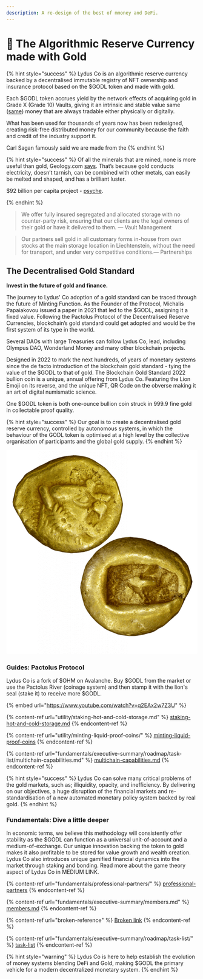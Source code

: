 ```yaml
---
description: A re-design of the best of mmoney and DeFi.
---
```


# 🦁 The Algorithmic Reserve Currency made with Gold

{% hint style="success" %}
Lydus Co is an algorithmic reserve currency backed by a decentralised immutable registry of NFT ownership and insurance protocol based on the $GODL token and made with gold.&#x20;

Each $GODL token accrues yield by the network effects of acquiring gold in Grade X (Grade 10) Vaults, giving it an intrinsic and stable value same ([same](https://goldprice.org/gold-price-history.html)) money that are always tradable either physically or digitally.&#x20;

What has been used for thousands of years now has been redesigned, creating risk-free distributed money for our community because the faith and credit of the industry support it.

Carl Sagan famously said we are made from the&#x20;
{% endhint %}



{% hint style="success" %}
Of all the minerals that are mined, none is more useful than gold, Geology.com [says](https://geology.com/minerals/gold/uses-of-gold.shtml). That’s because gold conducts electricity, doesn’t tarnish, can be combined with other metals, can easily be melted and shaped, and has a brilliant luster.

$92 billion per capita project - [psyche](https://www.usmoneyreserve.com/blog/gold-in-space/).



>
{% endhint %}





> We offer fully insured segregated and allocated storage with no counter-party risk, ensuring that our clients are the legal owners of their gold or have it delivered to them. — Vault Management

> Our partners sell gold in all customary forms in-house from own stocks at the main storage location in Liechtenstein, without the need for transport, and under very competitive conditions.— Partnerships

## The Decentralised Gold Standard

**Invest in the future of gold and finance.**

The journey to Lydus' Co adoption of a gold standard can be traced through the future of Minting Function. As the Founder of the Protocol, Michalis Papaiakovou issued a paper in 2021 that led to the $GODL, assigning it a fixed value. Following the Pactolus Protocol of the Decentralised Reserve Currencies, blockchain’s gold standard could get adopted and would be the first system of its type in the world.&#x20;

Several DAOs with large Treasuries can follow Lydus Co, lead, including Olympus DAO, Wonderland Money and many other blockchain projects.&#x20;

Designed in 2022 to mark the next hundreds, of years of monetary systems since the de facto introduction of the blockchain gold standard - tying the value of the $GODL to that of gold. The Blockchain Gold Standard 2022 bullion coin is a unique, annual offering from Lydus Co. Featuring the Lion Emoji on its reverse, and the unique NFT, QR Code on the obverse making it an art of digital numismatic science.&#x20;

One $GODL token is both one-ounce bullion coin struck in 999.9 fine gold in collectable proof quality.

{% hint style="success" %}
Our goal is to create a decentralised gold reserve currency, controlled by autonomous systems, in which the behaviour of the GODL token is optimised at a high level by the collective organisation of participants and the global gold supply.
{% endhint %}

![The Fist Coin in the World.](<.gitbook/assets/lydian starter.png>)

### Guides: Pactolus Protocol

Lydus Co is a fork of $OHM on Avalanche. Buy $GODL from the market or use the Pactolus River (coinage system) and then stamp it with the lion's seal (stake it) to receive more $GODL.

{% embed url="https://www.youtube.com/watch?v=q2EAx2w7Z3U" %}

{% content-ref url="utility/staking-hot-and-cold-storage.md" %}
[staking-hot-and-cold-storage.md](utility/staking-hot-and-cold-storage.md)
{% endcontent-ref %}

{% content-ref url="utility/minting-liquid-proof-coins/" %}
[minting-liquid-proof-coins](utility/minting-liquid-proof-coins/)
{% endcontent-ref %}

{% content-ref url="fundamentals/executive-summary/roadmap/task-list/multichain-capabilities.md" %}
[multichain-capabilities.md](fundamentals/executive-summary/roadmap/task-list/multichain-capabilities.md)
{% endcontent-ref %}

{% hint style="success" %}
Lydus Co can solve many critical problems of the gold markets, such as; illiquidity, opacity, and inefficiency. By delivering on our objectives, a huge disruption of the financial markets and re-standardisation of a new automated monetary policy system backed by real gold.
{% endhint %}

### Fundamentals: Dive a little deeper

In economic terms, we believe this methodology will consistently offer stability as the $GODL can function as a universal unit-of-account and a medium-of-exchange. Our unique innovation backing the token to gold makes it also profitable to be stored for value growth and wealth creation. Lydus Co also introduces unique gamified financial dynamics into the market through staking and bonding. Read more about the game theory aspect of Lydus Co in MEDIUM LINK.

{% content-ref url="fundamentals/professional-partners/" %}
[professional-partners](fundamentals/professional-partners/)
{% endcontent-ref %}

{% content-ref url="fundamentals/executive-summary/members.md" %}
[members.md](fundamentals/executive-summary/members.md)
{% endcontent-ref %}

{% content-ref url="broken-reference" %}
[Broken link](broken-reference)
{% endcontent-ref %}

{% content-ref url="fundamentals/executive-summary/roadmap/task-list/" %}
[task-list](fundamentals/executive-summary/roadmap/task-list/)
{% endcontent-ref %}

{% hint style="warning" %}
Lydus Co is here to help establish the evolution of money systems blending DeFi and Gold, making $GODL the primary vehicle for a modern decentralized monetary system.
{% endhint %}
